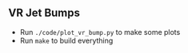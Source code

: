 VR Jet Bumps
------------

 - Run `./code/plot_vr_bump.py` to make some plots
 - Run `make` to build everything
